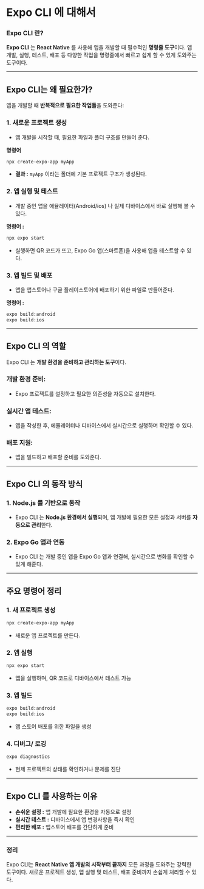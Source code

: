 Expo CLI 에 대해서
===

### Expo CLI 란?
**Expo CLI** 는 **React Native** 를 사용해 앱을 개발할 때 필수적인 **명령줄 도구**이다. 앱 개발, 실행, 테스트, 배포 등 다양한 작업을 명령줄에서 빠르고 쉽게 할 수 있게 도와주는 도구이다.

---

## Expo CLI는 왜 필요한가?
앱을 개발할 때 **반복적으로 필요한 작업들**을 도와준다:

### 1. 새로운 프로젝트 생성
- 앱 개발을 시작할 때, 필요한 파일과 폴더 구조를 만들어 준다.

**명령어**

```bash
npx create-expo-app myApp
```
- **결과 :** `myApp` 이라는 폴더에 기본 프로젝트 구조가 생성된다.

### 2. 앱 실행 및 테스트
- 개발 중인 앱을 애뮬레이터(Android/ios) 나 실제 디바이스에서 바로 실행해 볼 수 있다.

**명령어 :**

```bash
npx expo start
```
- 실행하면 QR 코드가 뜨고, Expo Go 앱(스마트폰)을 사용해 앱을 테스트할 수 있다.

### 3. 앱 빌드 및 배포
- 앱을 앱스토어나 구글 플레이스토어에 배포하기 위한 파일로 만들어준다.

**명령어 :**

```bash
expo build:android
expo build:ios
```

---

## Expo CLI 의 역할
Expo CLI 는 **개발 환경을 준비하고 관리하는 도구**이다.

### 개발 환경 준비:
- Expo 프로젝트를 설정하고 필요한 의존성을 자동으로 설치한다.

### 실시간 앱 테스트:
- 앱을 작성한 후, 에뮬레이터나 디바이스에서 실시간으로 실행하며 확인할 수 있다.

### 배포 지원:
- 앱을 빌드하고 배포할 준비를 도와준다.

---

## Expo CLI 의 동작 방식

### 1. Node.js 를 기반으로 동작
- Expo CLI 는 **Node.js 환경에서 실행**되며, 앱 개발에 필요한 모든 설정과 서버를 **자동으로 관리**한다.

### 2. Expo Go 앱과 연동
- Expo CLI 는 개발 중인 앱을 Expo Go 앱과 연결해, 실시간으로 변화를 확인할 수 있게 해준다.

---

## 주요 명령어 정리

### 1. 새 프로젝트 생성
```bash
npx create-expo-app myApp
```
- 새로운 앱 프로젝트를 만든다.

### 2. 앱 실행

```bash
npx expo start
```
- 앱을 실행하며, QR 코드로 디바이스에서 테스트 가능

### 3. 앱 빌드

```bash
expo build:android
expo build:ios
```
- 앱 스토어 배포를 위한 파일을 생성

### 4. 디버그/ 로깅

```bash
expo diagnostics
```
- 현제 프로젝트의 상태를 확인하거나 문제를 진단

---

## Expo CLI 를 사용하는 이유
- **손쉬운 설정 :** 앱 개발에 필요한 환경을 자동으로 설정
- **실시간 테스트 :** 디바이스에서 앱 변경사항을 즉시 확인
- **편리한 배포 :** 앱스토어 배포를 간단하게 준비


---

### 정리
Expo CLI는 **React Native 앱 개발의 시작부터 끝까지** 모든 과정을 도와주는 강력한 도구이다. 새로운 프로젝트 생성, 앱 실행 및 테스트, 배포 준비까지 손쉽게 처리할 수 있다.